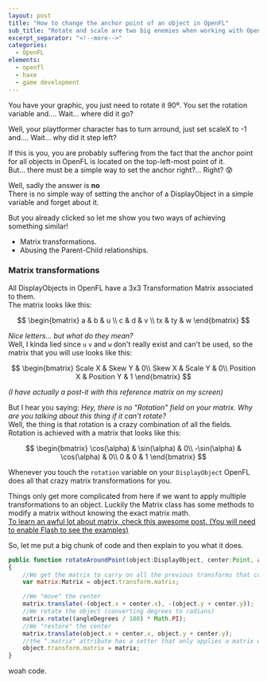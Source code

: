 ```yaml
---
layout: post
title: "How to change the anchor point of an object in OpenFL"
sub_title: "Rotate and scale are two big enemies when working with OpenFL"
excerpt_separator: "<!--more-->"
categories:
  - OpenFL
elements:
  - openfl
  - haxe
  - game development
---
```

You have your graphic, you just need to rotate it 90º. You set the rotation variable and.... Wait... where did it go?

Well, your playtformer character has to turn arround, just set scaleX to -1 and.... Wait... why did it step left?

If this is you, you are probably suffering from the fact that the anchor point for all objects in OpenFL is located on the top-left-most point of it.  
But... there must be a simple way to set the anchor right?... Right? 😰

<!--more-->

Well, sadly the answer is **no**  
There is no simple way of setting the anchor of a DisplayObject in a simple variable and forget about it.

But you already clicked so let me show you two ways of achieving something similar!
* Matrix transformations.
* Abusing the Parent-Child relationships.

### Matrix transformations
All DisplayObjects in OpenFL have a 3x3 Transformation Matrix associated to them.  
The matrix looks like this:  

$$ \begin{bmatrix}
a & b & u \\
c & d & v \\
tx & ty & w 
\end{bmatrix}  $$

*Nice letters... but what do they mean?*  
Well, I kinda lied since `u` `v` and `w` don't really exist and can't be used, so the matrix that you will use looks like this:

$$ \begin{bmatrix}
Scale X & Skew Y & 0\\
Skew X & Scale Y & 0\\
Position X & Position Y & 1 
\end{bmatrix}  $$

*(I have actually a post-it with this reference matrix on my screen)*

But I hear you saying: *Hey, there is no "Rotation" field on your matrix. Why are you talking about this thing if it can't rotate?*  
Well, the thing is that rotation is a crazy combination of all the fields. Rotation is achieved with a matrix that looks like this:

$$ \begin{bmatrix}
\cos(\alpha) & \sin(\alpha) & 0\\
-\sin(\alpha) & \cos(\alpha) & 0\\
0 & 0 & 1 
\end{bmatrix}  $$

Whenever you touch the `rotation` variable on your `DisplayObject` OpenFL does all that crazy matrix transformations for you.

Things only get more complicated from here if we want to apply multiple transformations to an object. Luckily the Matrix class has some methods to modify a matrix without knowing the exact matrix math.  
[To learn an awful lot about matrix, check this awesome post. (You will need to enable Flash to see the examples)](http://www.senocular.com/flash/tutorials/transformmatrix/)   

So, let me put a big chunk of code and then explain to you what it does.
```js
public function rotateAroundPoint(object:DisplayObject, center:Point, angleDegrees:Float)
{
    //We get the matrix to carry on all the previous transforms that could be going on before this rotation
    var matrix:Matrix = object.transform.matrix; 

    //We "move" the center
    matrix.translate(-(object.x + center.x), -(object.y + center.y));
    //We rotate the object (converting degrees to radians)
    matrix.rotate((angleDegrees / 180) * Math.PI);
    //We "restore" the center
    matrix.translate(object.x + center.x, object.y + center.y);
    //the ".matrix" attribute has a setter that only applies a matrix when a new matrix is set.
    object.transform.matrix = matrix;
}
```



woah code.


